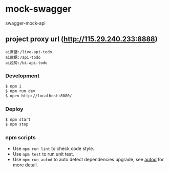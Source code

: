 # mock-swagger

swagger-mock-api

## project proxy url (http://115.29.240.233:8888)

```
ai直播:/live-api-todo
ai数据:/api-todo
ai趋势:/bi-api-todo
```
### Development

```bash
$ npm i
$ npm run dev
$ open http://localhost:8080/
```

### Deploy

```bash
$ npm start
$ npm stop
```

### npm scripts

- Use `npm run lint` to check code style.
- Use `npm test` to run unit test.
- Use `npm run autod` to auto detect dependencies upgrade, see [autod](https://www.npmjs.com/package/autod) for more detail.


[egg]: https://eggjs.org